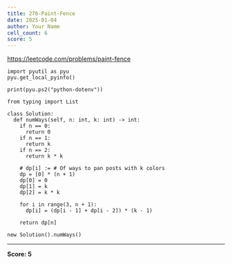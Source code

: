 ```yaml
---
title: 276-Paint-Fence
date: 2025-01-04
author: Your Name
cell_count: 6
score: 5
---
```


https://leetcode.com/problems/paint-fence


```
import pyutil as pyu
pyu.get_local_pyinfo()
```


```
print(pyu.ps2("python-dotenv"))
```


```
from typing import List
```


```
class Solution:
  def numWays(self, n: int, k: int) -> int:
    if n == 0:
      return 0
    if n == 1:
      return k
    if n == 2:
      return k * k

    # dp[i] := # Of ways to pan posts with k colors
    dp = [0] * (n + 1)
    dp[0] = 0
    dp[1] = k
    dp[2] = k * k

    for i in range(3, n + 1):
      dp[i] = (dp[i - 1] + dp[i - 2]) * (k - 1)

    return dp[n]
```


```
new Solution().numWays()
```


---
**Score: 5**